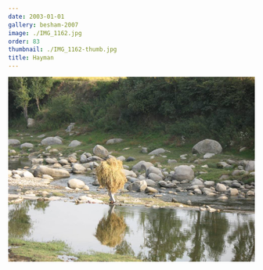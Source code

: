 ```yaml
---
date: 2003-01-01
gallery: besham-2007
image: ./IMG_1162.jpg
order: 83
thumbnail: ./IMG_1162-thumb.jpg
title: Hayman
---
```


![Hayman](./IMG_1162.jpg)